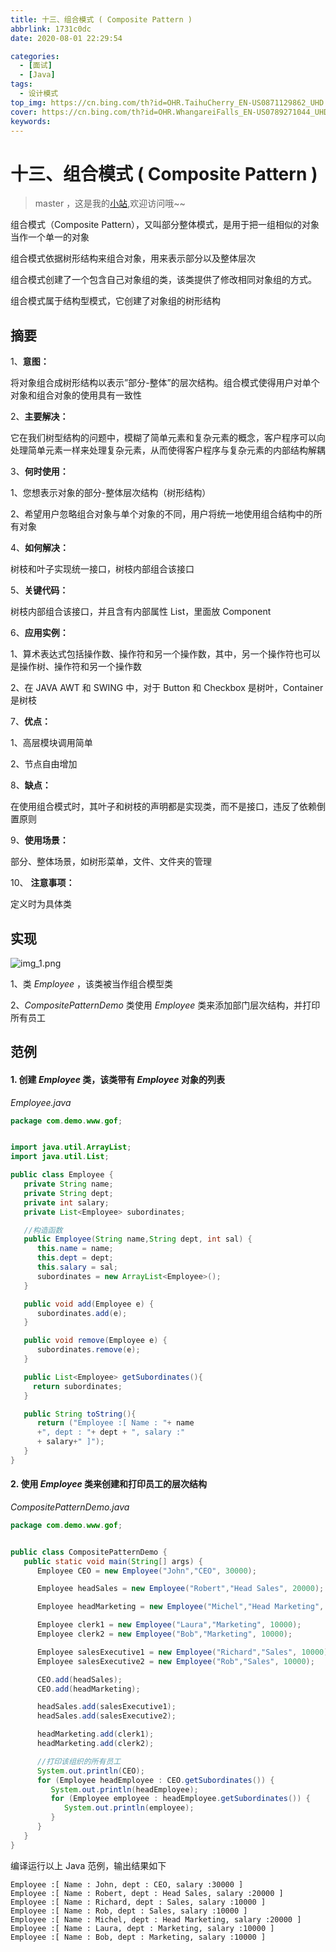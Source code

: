 ```yaml
---
title: 十三、组合模式 ( Composite Pattern )
abbrlink: 1731c0dc
date: 2020-08-01 22:29:54

categories:
  - [面试]
  - [Java]
tags:
  - 设计模式
top_img: https://cn.bing.com/th?id=OHR.TaihuCherry_EN-US0871129862_UHD.jpg
cover: https://cn.bing.com/th?id=OHR.WhangareiFalls_EN-US0789271044_UHD.jpg
keywords:  
---
```

# 十三、组合模式 ( Composite Pattern )
> master ，这是我的[小站](https://www.tryrun.top),欢迎访问哦~~

组合模式（Composite Pattern），又叫部分整体模式，是用于把一组相似的对象当作一个单一的对象

组合模式依据树形结构来组合对象，用来表示部分以及整体层次

组合模式创建了一个包含自己对象组的类，该类提供了修改相同对象组的方式。

组合模式属于结构型模式，它创建了对象组的树形结构

## 摘要

1、**意图：**

将对象组合成树形结构以表示”部分-整体”的层次结构。组合模式使得用户对单个对象和组合对象的使用具有一致性

2、**主要解决：**

它在我们树型结构的问题中，模糊了简单元素和复杂元素的概念，客户程序可以向处理简单元素一样来处理复杂元素，从而使得客户程序与复杂元素的内部结构解耦

3、**何时使用：**

1、您想表示对象的部分-整体层次结构（树形结构）

2、希望用户忽略组合对象与单个对象的不同，用户将统一地使用组合结构中的所有对象

4、**如何解决：**

树枝和叶子实现统一接口，树枝内部组合该接口

5、**关键代码：**

树枝内部组合该接口，并且含有内部属性 List，里面放 Component

6、**应用实例：**

1、算术表达式包括操作数、操作符和另一个操作数，其中，另一个操作符也可以是操作树、操作符和另一个操作数

2、在 JAVA AWT 和 SWING 中，对于 Button 和 Checkbox 是树叶，Container 是树枝

7、**优点：**

1、高层模块调用简单

2、节点自由增加

8、**缺点：**

在使用组合模式时，其叶子和树枝的声明都是实现类，而不是接口，违反了依赖倒置原则

9、**使用场景：**

部分、整体场景，如树形菜单，文件、文件夹的管理

10、 **注意事项：**

定义时为具体类

## 实现

![img_1.png](https://s3.uuu.ovh/imgs/2022/05/16/663f22fea2c85530.png)

1、类 *Employee* ，该类被当作组合模型类

2、*CompositePatternDemo* 类使用 *Employee* 类来添加部门层次结构，并打印所有员工

## 范例

#### 1. 创建 *Employee* 类，该类带有 *Employee* 对象的列表

*Employee.java*

```JAVA
package com.demo.www.gof;


import java.util.ArrayList;
import java.util.List;

public class Employee {
   private String name;
   private String dept;
   private int salary;
   private List<Employee> subordinates;

   //构造函数
   public Employee(String name,String dept, int sal) {
      this.name = name;
      this.dept = dept;
      this.salary = sal;
      subordinates = new ArrayList<Employee>();
   }

   public void add(Employee e) {
      subordinates.add(e);
   }

   public void remove(Employee e) {
      subordinates.remove(e);
   }

   public List<Employee> getSubordinates(){
     return subordinates;
   }

   public String toString(){
      return ("Employee :[ Name : "+ name 
      +", dept : "+ dept + ", salary :"
      + salary+" ]");
   }   
}
```

#### 2. 使用 *Employee* 类来创建和打印员工的层次结构

*CompositePatternDemo.java*

```JAVA
package com.demo.www.gof;


public class CompositePatternDemo {
   public static void main(String[] args) {
      Employee CEO = new Employee("John","CEO", 30000);

      Employee headSales = new Employee("Robert","Head Sales", 20000);

      Employee headMarketing = new Employee("Michel","Head Marketing", 20000);

      Employee clerk1 = new Employee("Laura","Marketing", 10000);
      Employee clerk2 = new Employee("Bob","Marketing", 10000);

      Employee salesExecutive1 = new Employee("Richard","Sales", 10000);
      Employee salesExecutive2 = new Employee("Rob","Sales", 10000);

      CEO.add(headSales);
      CEO.add(headMarketing);

      headSales.add(salesExecutive1);
      headSales.add(salesExecutive2);

      headMarketing.add(clerk1);
      headMarketing.add(clerk2);

      //打印该组织的所有员工
      System.out.println(CEO); 
      for (Employee headEmployee : CEO.getSubordinates()) {
         System.out.println(headEmployee);
         for (Employee employee : headEmployee.getSubordinates()) {
            System.out.println(employee);
         }
      }     
   }
}
```

编译运行以上 Java 范例，输出结果如下

```
Employee :[ Name : John, dept : CEO, salary :30000 ]
Employee :[ Name : Robert, dept : Head Sales, salary :20000 ]
Employee :[ Name : Richard, dept : Sales, salary :10000 ]
Employee :[ Name : Rob, dept : Sales, salary :10000 ]
Employee :[ Name : Michel, dept : Head Marketing, salary :20000 ]
Employee :[ Name : Laura, dept : Marketing, salary :10000 ]
Employee :[ Name : Bob, dept : Marketing, salary :10000 ]
```